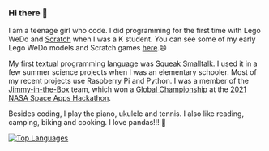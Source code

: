 ### Hi there 👋

I am a teenage girl who code. I did programming for the first time with Lego WeDo and [Scratch](https://scratch.mit.edu/users/hssboston/) when I was a K student. You can see some of my early Lego WeDo models and Scratch games [here](https://github.com/HSSBoston/early).😄

My first textual programming language was [Squeak Smalltalk](https://squeak.org/). I used it in a few summer science projects when I was an elementary schooler. Most of my recent projects use Raspberry Pi and Python. I was a member of the [Jimmy-in-the-Box](https://github.com/HSSBoston/jimmy-in-the-box) team, which won a [Global Championship](https://2021.spaceappschallenge.org/awards/) at the [2021 NASA Space Apps Hackathon](https://2021.spaceappschallenge.org/). 

Besides coding, I play the piano, ukulele and tennis. I also like reading, camping, biking and cooking. I love pandas!!! :panda_face:

[![Top Languages](https://github-readme-stats.vercel.app/api/top-langs/?username=hssboston&layout=compact)](https://github.com/hssboston)


<!--
**HSSBoston/hssboston** is a ✨ _special_ ✨ repository because its `README.md` (this file) appears on your GitHub profile.

Here are some ideas to get you started:

- 🔭 I’m currently working on ...
- 🌱 I’m currently learning ...
- 👯 I’m looking to collaborate on ...
- 🤔 I’m looking for help with ...
- 💬 Ask me about ...
- 📫 How to reach me: ...
- 😄 Pronouns: ...
- ⚡ Fun fact: ...
-->
